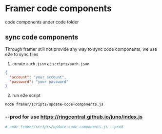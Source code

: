 # Framer code components

code components under code folder

## sync code components

Through framer still not provide any way to sync code components, we use e2e to sync files

1. create `auth.json` at `scripts/auth.json`

```json
{
  "account": "your account",
  "password": "your password"
}
```

2. run e2e script

```bash
node framer/scripts/update-code-components.js
```

### --prod for use https://ringcentral.github.io/juno/index.js

```bash
# node framer/scripts/update-code-components.js --prod
```
